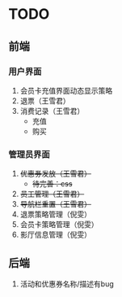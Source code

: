 # TODO

## 前端

### 用户界面

1. 会员卡充值界面动态显示策略
2. 退票（王雪君）
3. 消费记录（王雪君）
   - 充值
   - 购买

### 管理员界面

1. ~~优惠券发放（王雪君）~~
   - ~~待完善：css~~
2. ~~员工管理（王雪君）~~
3. ~~导航栏重置（王雪君）~~
4. 退票策略管理（倪雯）
5. 会员卡策略管理（倪雯）
6. 影厅信息管理（倪雯）

## 后端

1. 活动和优惠券名称/描述有bug